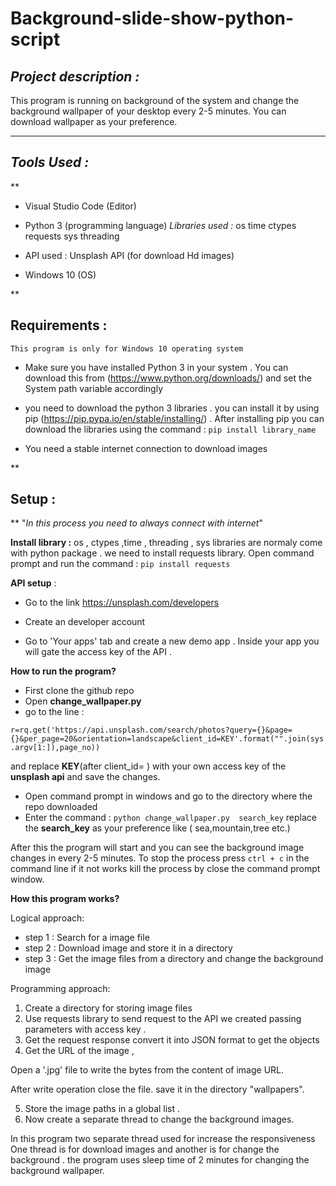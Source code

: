 # Background-slide-show-python-script




## *Project description :*

  This program is running on background of the system and change the background wallpaper of your  desktop every 2-5 minutes. You can download wallpaper as your preference.

***

## *Tools Used :*

**
		

 - Visual Studio Code (Editor)
 - Python 3 (programming language)
		*Libraries used :* 
							 os
							 time
							 ctypes
							 requests 
							 sys
							 threading
		
 - API used :  Unsplash API (for download Hd images)

 - Windows 10 (OS)

**

## Requirements :

	This program is only for Windows 10 operating system

 - Make sure you have installed Python 3 in your system . You can
   download this from (https://www.python.org/downloads/) and set the System path variable accordingly
   

 - you need to download the python 3 libraries . you can install it by using  pip (https://pip.pypa.io/en/stable/installing/) .
After installing pip you can download the libraries using the command : `pip install library_name`

 - You need a stable internet connection to download images

**

## Setup :

**
"*In this process you need to always connect with internet*"

**Install library :**  os , ctypes ,time , threading , sys libraries are normaly come with python package .
we need to install requests library.
Open command prompt and run the command : `pip install requests`
	

 **API setup** :
 
 - Go to the link https://unsplash.com/developers
 - Create an developer account 

 - Go to  'Your apps' tab and create a new demo app . Inside your app you will gate the access key of the API . 
 

 

 **How to run the program?**
 

 - First clone the github repo
 - Open **change_wallpaper.py** 
 - go to the line :
 
 
 `r=rq.get('https://api.unsplash.com/search/photos?query={}&page={}&per_page=20&orientation=landscape&client_id=KEY'.format("".join(sys.argv[1:]),page_no))`
 
 
 and replace **KEY**(after client_id= ) with your own access key of the **unsplash api** and  save the changes.
 
 - Open command prompt in windows and go to the directory where the repo downloaded
 - Enter the command : `python change_wallpaper.py  search_key` replace the **search_key** as your preference like ( sea,mountain,tree etc.) 

After this the program will start and you can see the  background image changes in every 2-5 minutes.
To stop the process press `ctrl + c` in the command line if it not works kill the process by close the command prompt window.


 
    
**How this program works?** 


Logical approach:

 - step 1 : Search for a image file
 - step 2 : Download image and store it in a directory
 - step 3 : Get the image files from a directory and change the background image

Programming approach: 

 1. Create a directory  for storing image files
 2. Use requests library to send request to the API we created  passing parameters with access key .
 3. Get the request response convert it into JSON format to get the objects
 4. Get the URL of the image ,
 
 Open a  '.jpg' file to write the bytes from the content of image URL.
 
 After write operation close the file. save it in the directory "wallpapers".
 
 5. Store the image paths in a global list .
 6. Now create a separate thread to change the background images.
 
 
In this program two separate thread used for increase the responsiveness  One thread is for download images and another is for change the background . the program uses sleep time of 2 minutes for changing the background wallpaper.

   
                      
